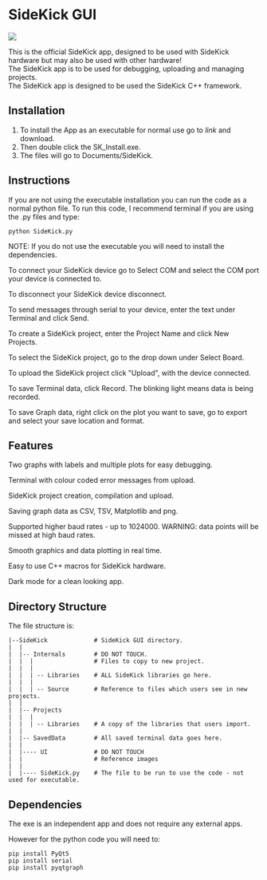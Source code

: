# SideKick GUI

<img src = https://imgur.com/aZsleXM></img>

This is the official SideKick app, designed to be used with SideKick hardware but may also be used with other hardware!<br/>
The SideKick app is to be used for debugging, uploading and managing projects.<br/>
The SideKick app is designed to be used the SideKick C++ framework.<br/>

## Installation

1) To install the App as an executable for normal use go to *link* and download.<br/>
2) Then double click the SK_Install.exe.
3) The files will go to Documents/SideKick.

## Instructions

If you are not using the executable installation you can run the code as a normal python file.
To run this code, I recommend terminal if you are using the .py files and type:
```
python SideKick.py
```
NOTE: If you do not use the executable you will need to install the dependencies.


To connect your SideKick device go to Select COM and select the COM port your device is connected to.<br/>

To disconnect your SideKick  device disconnect.<br/>

To send messages through serial to your device, enter the text under Terminal and click Send.<br/>

To create a SideKick project, enter the Project Name and click New Projects.<br/>

To select the SideKick project, go to the drop down under Select Board.<br/>

To upload the SideKick project click "Upload", with the device connected.<br/>

To save Terminal data, click Record. The blinking light means data is being recorded.<br/>

To save Graph data, right click on the plot you want to save, go to export and select your save location and format.<br/>

## Features

Two graphs with labels and multiple plots for easy debugging.<br/>

Terminal with colour coded error messages from upload.<br/>

SideKick project creation, compilation and upload. <br/>

Saving graph data as CSV, TSV, Matplotlib and png.<br/>

Supported higher baud rates - up to 1024000.              WARNING: data points will be missed at high baud rates.<br/>

Smooth graphics and data plotting in real time.<br/>

Easy to use C++ macros for SideKick hardware.<br/>

Dark mode for a clean looking app.<br/>

## Directory Structure

The file structure is:
```
|--SideKick             # SideKick GUI directory.
|  |
|  |-- Internals        # DO NOT TOUCH.
|  |  |                 # Files to copy to new project.
|  |  |
|  |  | -- Libraries    # ALL SideKick libraries go here.
|  |  |
|  |  | -- Source       # Reference to files which users see in new projects.
|  |
|  |-- Projects
|  |  |
|  |  | -- Libraries    # A copy of the libraries that users import.
|  |  
|  |-- SavedData        # All saved terminal data goes here.
|  |
|  |---- UI             # DO NOT TOUCH
|  |                    # Reference images
|  |
|  |---- SideKick.py    # The file to be run to use the code - not used for executable.
```

## Dependencies

The exe is an independent app and does not require any external apps.

However for the python code you will need to:
```
pip install PyQt5
pip install serial
pip install pyqtgraph
```
